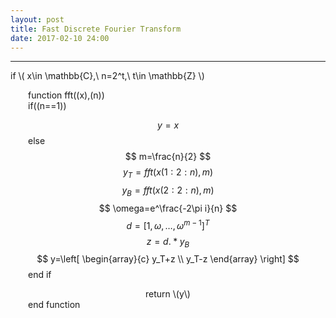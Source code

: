 ```yaml
---
layout: post
title: Fast Discrete Fourier Transform
date: 2017-02-10 24:00
---
```


----------------
<div>
if \( x\in \mathbb{C},\ n=2^t,\ t\in \mathbb{Z} \) <br/>

&emsp;&emsp;function fft(\(x\),\(n\)) <br/>
&emsp;&emsp;if(\(n==1\)) <br/>

$$ y=x $$
&emsp;&emsp;else <br/>
$$ m=\frac{n}{2} $$
$$ y_T=fft(x(1:2:n),m) $$
$$ y_B=fft(x(2:2:n),m) $$
$$ \omega=e^\frac{-2\pi i}{n} $$
$$ d=\left[1,\omega,\dots,\omega^{m-1}\right]^T $$
$$ z=d.*y_B $$
$$ y=\left[
		\begin{array}{c}
		y_T+z \\
		y_T-z
		\end{array}
\right] $$
&emsp;&emsp;end if <br/>
<center>
return \(y\) <br/>
</center>
&emsp;&emsp;end function

</div>

